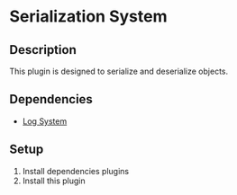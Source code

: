 # Serialization System

## Description

This plugin is designed to serialize and deserialize objects.

## Dependencies

* [Log System](https://github.com/shenkns/LogSystem.git)

## Setup

1) Install dependencies plugins
2) Install this plugin